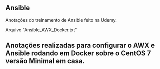 ## Ansible
Anotações do treinamento de Ansible feito na Udemy.



Arquivo "Ansible_AWX_Docker.txt"
## Anotações realizadas para configurar o AWX e Ansible rodando em Docker sobre o CentOS 7 versão Minimal em casa.

